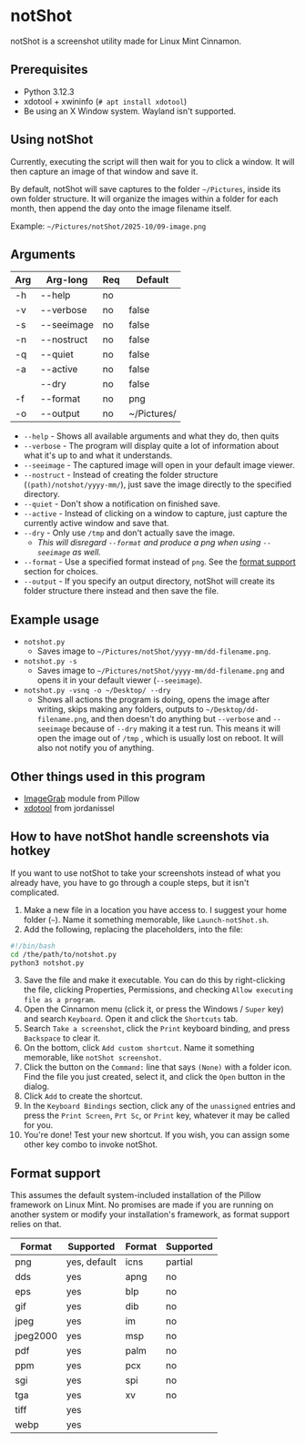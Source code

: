 # notShot

notShot is a screenshot utility made for Linux Mint Cinnamon.

## Prerequisites

- Python 3.12.3
- xdotool + xwininfo (`# apt install xdotool`)
- Be using an X Window system. Wayland isn't supported.

## Using notShot

Currently, executing the script will then wait for you to click a window. It will then capture an image of that window and save it.

By default, notShot will save captures to the folder `~/Pictures`, inside its own folder structure. It will organize the images within a folder for each month, then append the day onto the image filename itself.

Example: `~/Pictures/notShot/2025-10/09-image.png`

## Arguments

| Arg | Arg-long   | Req | Default     |
| --- | ---------- | --- | ----------- |
| -h  | --help     | no  |             |
| -v  | --verbose  | no  | false       |
| -s  | --seeimage | no  | false       |
| -n  | --nostruct | no  | false       |
| -q  | --quiet    | no  | false       |
| -a  | --active   | no  | false       |
|     | --dry      | no  | false       |
| -f  | --format   | no  | png         |
| -o  | --output   | no  | ~/Pictures/ |

- `--help` - Shows all available arguments and what they do, then quits
- `--verbose` - The program will display quite a lot of information about what it's up to and what it understands.
- `--seeimage` - The captured image will open in your default image viewer.
- `--nostruct` - Instead of creating the folder structure (`(path)/notshot/yyyy-mm/`), just save the image directly to the specified directory.
- `--quiet` - Don't show a notification on finished save.
- `--active` - Instead of clicking on a window to capture, just capture the currently active window and save that.
- `--dry` - Only use `/tmp` and don't actually save the image.
  - *This will disregard `--format` and produce a png when using `--seeimage` as well.*
- `--format` - Use a specified format instead of `png`. See the [format support](#format-support) section for choices.
- `--output` - If you specify an output directory, notShot will create its folder structure there instead and then save the file.

## Example usage

- `notshot.py`
  - Saves image to `~/Pictures/notShot/yyyy-mm/dd-filename.png`.
- `notshot.py -s`
  - Saves image to `~/Pictures/notShot/yyyy-mm/dd-filename.png` and opens it in your default viewer (`--seeimage`).
- `notshot.py -vsnq -o ~/Desktop/ --dry`
  - Shows all actions the program is doing, opens the image after writing, skips making any folders, outputs to `~/Desktop/dd-filename.png`, and then doesn't do anything but `--verbose` and `--seeimage` because of `--dry` making it a test run. This means it will open the image out of `/tmp` , which is usually lost on reboot. It will also not notify you of anything.

## Other things used in this program

- [ImageGrab](https://github.com/python-pillow/Pillow/) module from Pillow
- [xdotool](https://github.com/jordansissel/xdotool) from jordanissel

## How to have notShot handle screenshots via hotkey
If you want to use notShot to take your screenshots instead of what you already have, you have to go through a couple steps, but it isn't complicated.

1. Make a new file in a location you have access to. I suggest your home folder (`~`). Name it something memorable, like `Launch-notShot.sh`.
2. Add the following, replacing the placeholders, into the file:
```sh
#!/bin/bash
cd /the/path/to/notshot.py
python3 notshot.py
```
3. Save the file and make it executable. You can do this by right-clicking the file, clicking Properties, Permissions, and checking `Allow executing file as a program`.
4. Open the Cinnamon menu (click it, or press the Windows / `Super` key) and search `Keyboard`. Open it and click the `Shortcuts` tab.
5. Search `Take a screenshot`, click the `Print` keyboard binding, and press `Backspace` to clear it. 
6. On the bottom, click `Add custom shortcut`. Name it something memorable, like `notShot screenshot`.
7. Click the button on the `Command:` line that says `(None)` with a folder icon. Find the file you just created, select it, and click the `Open` button in the dialog.
8. Click `Add` to create the shortcut.
9. In the `Keyboard Bindings` section, click any of the `unassigned` entries and press the `Print Screen`, `Prt Sc`, or `Print` key, whatever it may be called for you.
10. You're done! Test your new shortcut. If you wish, you can assign some other key combo to invoke notShot.

## Format support
This assumes the default system-included installation of the Pillow framework on Linux Mint. No promises are made if you are running on another system or modify your installation's framework, as format support relies on that.

| Format   | Supported    | Format | Supported |
| -------- | ------------ | ------ | --------- |
| png      | yes, default | icns   | partial   |
| dds      | yes          | apng   | no        |
| eps      | yes          | blp    | no        |
| gif      | yes          | dib    | no        |
| jpeg     | yes          | im     | no        |
| jpeg2000 | yes          | msp    | no        |
| pdf      | yes          | palm   | no        |
| ppm      | yes          | pcx    | no        |
| sgi      | yes          | spi    | no        |
| tga      | yes          | xv     | no        |
| tiff     | yes          |        |           |
| webp     | yes          |        |           |
